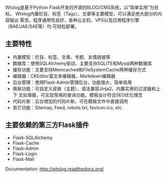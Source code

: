 Wtxlog是基于Python Flask开发的开源的BLOG/CMS系统，以“简单实用”为目标。
Wtxlog内置栏目、标签（Tags）、文章等主要模型，可以满足绝大部分的内容输出
需求。程序通用性良好，各种云主机、VPS以及应用程序引擎（BAE/JAE/SAE等）均
可轻松部署。

## 主要特性

- 内置模型：栏目、标签、文章、专题、友情链接等
- 数据库：使用SQLAlchemy驱动，主要支持SQLITE和Mysql两种数据库
- 缓存功能：主要支持Memcached和FileSystemCache两种缓存方式
- 编辑器：CKEditor富文本编辑器，Markdown编辑器
- 后台管理：使用Flask-Admin管理后台，功能强大，简单易用
- 换肤功能：可自定义皮肤（主题），语法兼容Jinja2。内置实用的过滤器和上下
  文处理器，可实现常用的查询功能。模板设计符合SEO优化理念
- 代码片断：后台增加的代码片断，可在模板文件中直接调用
- 其它功能：Sitemap, Feed, robots.txt, favicon.ico, etc.

## 主要依赖的第三方Flask插件

- Flask-SQLAlchemy
- Flask-Cache
- Flask-Admin
- Flask-Login
- Flask-Mail

Documentation: <http://wtxlog.readthedocs.org/>

